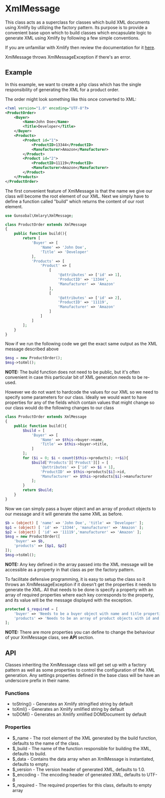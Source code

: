 # XmlMessage
This class acts as a superclass for classes which build XML documents using Xmlify by utilizing the factory pattern. Its purpose is to provide a convenient base upon which to build classes which encapsulate logic to generate XML using Xmlify by following a few simple conventions. 

If you are unfamiliar with Xmlify then review the documentation for it [here](xmlify.md).

XmlMessage throws XmlMessageException if there's an error.

## Example
In this example, we want to create a php class which has the single responsibility of generating the XML for a product order.

The order might look something like this once converted to XML:

```xml
<?xml version="1.0" encoding="UTF-8"?>
<ProductOrder>
    <Buyer>
        <Name>John Doe</Name>
        <Title>Developer</Title>
    </Buyer>
    <Products>
        <Product id="1">
            <ProductID>13344</ProductID>
            <Manufacturer>Amazon</Manufacturer>
        </Product>
        <Product id="2">
            <ProductID>11119</ProductID>
            <Manufacturer>Amazon</Manufacturer>
        </Product>
    </Products>
</ProductOrder>
```

The first convenient feature of XmlMessage is that the name we give our class will become the root element of our XML. Next we simply have to define a function called "build" which returns the content of our root element.

```php
use Gunsobal\Xmlary\XmlMessage;

class ProductOrder extends XmlMessage
{
    public function build(){
        return [
            'Buyer' => [
                'Name' => 'John Doe',
                'Title' => 'Developer'
            ],
            'Products' => [
                'Product' => [
                    [
                        '@attributes' => ['id' => 1],
                        'ProductID' => '13344',
                        'Manufacturer' => 'Amazon'
                    ],
                    [
                        '@attributes' => ['id' => 2],
                        'ProductID' => '11119',
                        'Manufacturer' => 'Amazon'
                    ]
                ]
            ]
        ];
    }
}
```

Now if we run the following code we get the exact same output as the XML message described above

```php
$msg = new ProductOrder();
$msg->toXml();
```

__NOTE:__ The build function does not need to be public, but it's often convenient in case this particular bit of XML generation needs to be re-used.

However we do not want to hardcode the values for our XML so we need to specify some parameters for our class. Ideally we would want to have properties for any of the fields which contain values that might change so our class would do the following changes to our class

```php
class ProductOrder extends XmlMessage
{
    public function build(){
        $build = [
            'Buyer' => [
                'Name' => $this->buyer->name,
                'Title' => $this->buyer->title,
            ]
        ];
        for ($i = 0; $i < count($this->products); ++$i){
            $build['Products']['Product'][] = [
                '@attributes' => ['id' => $i + 1],
                'ProductID' => $this->products[$i]->id,
                'Manufacturer' => $this->products[$i]->manufacturer
            ];
        }
        return $build;
    }
}
```

Now we can simply pass a buyer object and an array of product objects to our message and it will generate the same XML as before.

```php
$b = (object) [ 'name' => 'John Doe', 'title' => 'Developer' ];
$p1 = (object) [ 'id' => '13344', 'manufacturer' => 'Amazon' ];
$p2 = (object) [ 'id' => '11119','manufacturer' => 'Amazon' ];
$msg = new ProductOrder([
    'buyer' => $b,
    'products' => [$p1, $p2]
]); 
$msg->toXml();
```

__NOTE:__ Any key defined in the array passed into the XML message will be accessible as a property in that class as per the factory pattern.

To facilitate defensive programming, it is easy to setup the class so it throws an XmlMessageException if it doesn't get the properties it needs to generate the XML. All that needs to be done is specify a property with an array of required properties where each key corresponds to the property, and its value will be the message displayed with the exception.

```php
protected $_required = [
    'buyer' => 'Needs to be a buyer object with name and title properties',
    'products' => 'Needs to be an array of product objects with id and manufacturer properties'
];
```

__NOTE:__ There are more properties you can define to change the behaviour of your XmlMessage class, see __API__ section.

## API
Classes inheriting the XmlMessage class will get set up with a factory pattern as well as some properties to control the configuration of the XML generation. Any settings properties defined in the base class will be have an underscore prefix in their name.

### Functions
* toString() - Generates an Xmlify stringified string by default
* toXml() - Generates an Xmlify xmlified string by default
* toDOM() - Generates an Xmlify xmlified DOMDocument by default

### Properties
* $_name - The root element of the XML generated by the build function, defaults to the name of the class.
* $_build - The name of the function responsible for building the XML, defaults to build.
* $_data - Contains the data array when an XmlMessage is instantiated, defaults to empty.
* $_version - The version header of generated XML, defaults to 1.0.
* $_encoding - The encoding header of generated XML, defaults to UTF-8
* $_required - The required properties for this class, defaults to empty array
